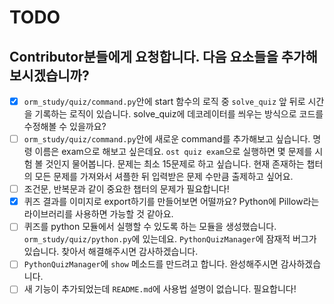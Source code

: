 # TODO

## Contributor분들에게 요청합니다. 다음 요소들을 추가해보시겠습니까?

- [X] `orm_study/quiz/command.py`안에 start 함수의 로직 중 `solve_quiz` 앞 뒤로 시간을 기록하는 로직이 있습니다. solve_quiz에 데코레이터를 씌우는 방식으로 코드를 수정해볼 수 있을까요?
- [ ] `orm_study/quiz/command.py`안에 새로운 command를 추가해보고 싶습니다. 명령 이름은 exam으로 해보고 싶은데요. `ost quiz exam`으로 실행하면 몇 문제를 시험 볼 것인지 물어봅니다. 문제는 최소 15문제로 하고 싶습니다. 현재 존재하는 챕터의 모든 문제를 가져와서 셔플한 뒤 입력받은 문제 수만큼 출제하고 싶어요.
- [ ] 조건문, 반복문과 같이 중요한 챕터의 문제가 필요합니다!
- [X] 퀴즈 결과를 이미지로 export하기를 만들어보면 어떨까요? Python에 Pillow라는 라이브러리를 사용하면 가능할 것 같아요.
- [ ] 퀴즈를 python 모듈에서 실행할 수 있도록 하는 모듈을 생성했습니다. `orm_study/quiz/python.py`에 있는데요. `PythonQuizManager`에 잠재적 버그가 있습니다. 찾아서 해결해주시면 감사하겠습니다.
- [ ] `PythonQuizManager`에 `show` 메소드를 만드려고 합니다. 완성해주시면 감사하겠습니다.
- [ ] 새 기능이 추가되었는데 `README.md`에 사용법 설명이 없습니다. 필요합니다!
